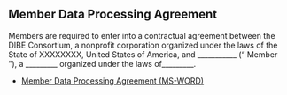 ## Member Data Processing Agreement

Members are required to enter into a contractual agreement between the DIBE Consortium, a nonprofit corporation organized under the laws of the State of XXXXXXXX, United States of America, and ___________ (“ Member ”), a _________ organized under the laws of_________. 

* [Member Data Processing Agreement (MS-WORD)](./contracts/member_dpa.docx)
